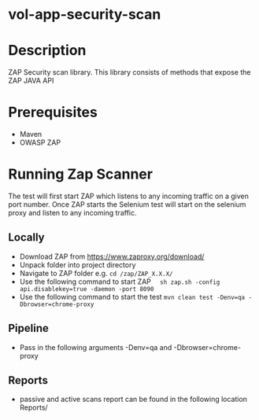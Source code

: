 # vol-app-security-scan

# Description
 ZAP Security scan library. This library consists of methods that expose the ZAP JAVA API

# Prerequisites
- Maven
- OWASP ZAP

# Running Zap Scanner

The test will first start ZAP which listens to any incoming traffic on a given port number. Once ZAP starts 
the Selenium test will start on the selenium proxy and listen to any incoming traffic.

## Locally

* Download ZAP from https://www.zaproxy.org/download/
* Unpack folder into project directory
* Navigate to ZAP folder e.g. ``cd /zap/ZAP_X.X.X/``
* Use the following command to start ZAP 
 ``  
     sh zap.sh -config api.disablekey=true -daemon -port 8090
  ``
* Use the following command to start the test `mvn clean test -Denv=qa -Dbrowser=chrome-proxy`

## Pipeline
* Pass in the following arguments -Denv=qa and -Dbrowser=chrome-proxy

## Reports
 - passive and active scans report can be found in the following location Reports/
